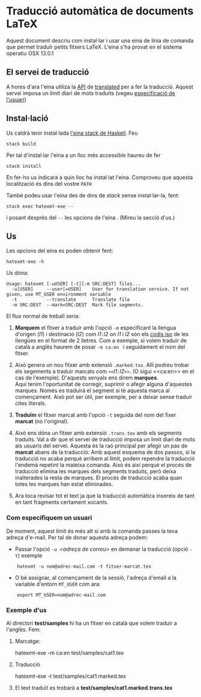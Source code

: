 # Traducció automàtica de documents LaTeX

Aquest document descriu com instal·lar i usar una eina de línia de comanda que permet traduïr
petits fitxers LaTeX.
L'eina s'ha provat en el sistema operatiu OSX 13.0.1


## El servei de traducció
A hores d'ara l'eina utiliza la [API](https://api.translated.com/v2) de [translated](https://translated.com/welcome)
per a fer la traducció.
Aquest servei imposa un límit diari de mots traduïts (vegeu [especificació de l'usuari](#com-especifiquem-un-usuari))



## Instal·lació

Us caldrà tenir instal·lada [l'eina stack de Haskell](https://docs.haskellstack.org/en/stable/).
Feu 

    stack build

Per tal d'instal·lar l'eina a un lloc més accessible haureu de fer

    stack install

En fer-ho us indicarà a quin lloc ha instal·lat l'eina.
Comproveu que aquesta localització és dins del vostre `PATH`

També podeu usar l'eina des de dins de _stack_ sense instal·lar-la, fent:

    stack exec hatexmt-exe --

i posant desprès del `--` les opcions de l'eina . (Mireu la secció d'us.)


## Us
Les opcions del eina es poden obtenir fent:

    hatexmt-exe -h

Us dóna:
````
Usage: hatexmt [-uUSER] [-t][-m SRC:DEST] files...
  -u[USER]     --user[=USER]    User for translation service. If not given, use MT_USER environment variable
  -t           --translate      Translate file
  -m SRC:DEST  --mark=SRC:DEST  Mark file segments.
````
El flux normal de treball seria:

1. **Marquem** el fitxer a traduir amb l'opció `-m` especificant la llengua d'origen (_l1_) i destinació (_l2_) com  _l1_`:`_l2_
on _l1_ i _l2_ són els [codis iso](https://en.wikipedia.org/wiki/List_of_ISO_639-1_codes) de les llengües en el format de 2 lletres.
Com a exemple, si volem traduïr de català a anglès haurem de posar `-m ca:en ` i seguidament el nom del fitxer.

2. Això genera un nou fitxer amb extensió `.marked.tex`. Allí podreu trobar els segements a traduir marcats com `<<`_l1_`:`_l2_`>>`.
(O sigui \<\<ca:en\>\> en el cas de l'exemple). D'aquests senyals ens direm **marques**.  
 Aquí tenim l'oportunitat de corregir, suprimir o afegir alguna d'aquestes marques.
 Només es traduirà el segment si té aquesta marca al començament.
 Això pot ser útil, per exemple, per a deixar sense traduir cites literals.

3. **Traduïm** el fitxer marcat amb l'opció `-t` seguida del nom del fixer **marcat** (no l'original).

4. Això ens dóna un fitxer amb extensió `.trans.tex` amb els segments traduits.
Val a dir que el servei de traducció imposa un limit diari de mots als usuaris del servei.
Aquesta és la raó principal per afegir un pas de **marcat** abans de la traducció:
Amb aquest esquema de dos passos, si la traducció no acaba perquè arribem al límit,
podem rependre la traducció l'endemà repetint la mateixa comanda.
Això és així perquè el procés de traducció elimina les marques dels segments traduits, però deixa inalterades la resta de marques.
El procés de traducció acaba quan totes les marques han estat eliminades.

5. Ara toca revisar tot el text ja que la traducció automàtica insereix de tant en tant fragments certament xocants.

### Com especifiquem un usuari

De moment, aquest límit és més alt si amb la comanda passes la teva adreça d'e-mail.
Per tal de donar aquesta adreça podem:

* Passar l'opció `-u `_\<adreça de correu\>_ en demanar la traducció (opció `-t`)
  exemple

```
    hatexmt -u nom@adrec-mail.com -t fitxer-marcat.tex
```


* O bé assignar, al començament de la sessió, l'adreça d'email a la variable d'entorn `MT_USER` com ara:

```
    export MT_USER=nom@adrec-mail.com
````

### Exemple d'us

Al directori **test/samples** hi ha un fitxer en català que volem traduir a l'anglès. Fem:

1. Marcatge:

    hatexmt-exe -m ca:en test/samples/cat1.tex

2. Traducció

    hatexmt-exe -t test/samples/cat1.marked.tex

3. El text traduït es trobarà a **test/samples/cat1.marked.trans.tex**








